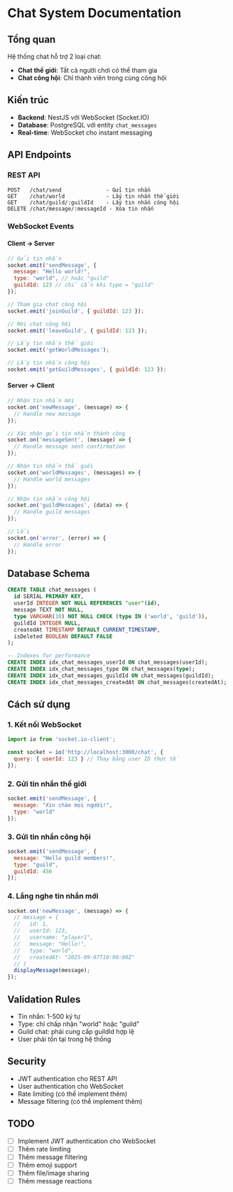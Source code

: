 # Chat System Documentation

## Tổng quan
Hệ thống chat hỗ trợ 2 loại chat:
- **Chat thế giới**: Tất cả người chơi có thể tham gia
- **Chat công hội**: Chỉ thành viên trong cùng công hội

## Kiến trúc
- **Backend**: NestJS với WebSocket (Socket.IO)
- **Database**: PostgreSQL với entity `chat_messages`
- **Real-time**: WebSocket cho instant messaging

## API Endpoints

### REST API
```
POST   /chat/send              - Gửi tin nhắn
GET    /chat/world             - Lấy tin nhắn thế giới
GET    /chat/guild/:guildId    - Lấy tin nhắn công hội
DELETE /chat/message/:messageId - Xóa tin nhắn
```

### WebSocket Events

#### Client → Server
```javascript
// Gửi tin nhắn
socket.emit('sendMessage', {
  message: "Hello world!",
  type: "world", // hoặc "guild"
  guildId: 123 // chỉ cần khi type = "guild"
});

// Tham gia chat công hội
socket.emit('joinGuild', { guildId: 123 });

// Rời chat công hội
socket.emit('leaveGuild', { guildId: 123 });

// Lấy tin nhắn thế giới
socket.emit('getWorldMessages');

// Lấy tin nhắn công hội
socket.emit('getGuildMessages', { guildId: 123 });
```

#### Server → Client
```javascript
// Nhận tin nhắn mới
socket.on('newMessage', (message) => {
  // Handle new message
});

// Xác nhận gửi tin nhắn thành công
socket.on('messageSent', (message) => {
  // Handle message sent confirmation
});

// Nhận tin nhắn thế giới
socket.on('worldMessages', (messages) => {
  // Handle world messages
});

// Nhận tin nhắn công hội
socket.on('guildMessages', (data) => {
  // Handle guild messages
});

// Lỗi
socket.on('error', (error) => {
  // Handle error
});
```

## Database Schema

```sql
CREATE TABLE chat_messages (
  id SERIAL PRIMARY KEY,
  userId INTEGER NOT NULL REFERENCES "user"(id),
  message TEXT NOT NULL,
  type VARCHAR(10) NOT NULL CHECK (type IN ('world', 'guild')),
  guildId INTEGER NULL,
  createdAt TIMESTAMP DEFAULT CURRENT_TIMESTAMP,
  isDeleted BOOLEAN DEFAULT FALSE
);

-- Indexes for performance
CREATE INDEX idx_chat_messages_userId ON chat_messages(userId);
CREATE INDEX idx_chat_messages_type ON chat_messages(type);
CREATE INDEX idx_chat_messages_guildId ON chat_messages(guildId);
CREATE INDEX idx_chat_messages_createdAt ON chat_messages(createdAt);
```

## Cách sử dụng

### 1. Kết nối WebSocket
```javascript
import io from 'socket.io-client';

const socket = io('http://localhost:3000/chat', {
  query: { userId: 123 } // Thay bằng user ID thực tế
});
```

### 2. Gửi tin nhắn thế giới
```javascript
socket.emit('sendMessage', {
  message: "Xin chào mọi người!",
  type: "world"
});
```

### 3. Gửi tin nhắn công hội
```javascript
socket.emit('sendMessage', {
  message: "Hello guild members!",
  type: "guild",
  guildId: 456
});
```

### 4. Lắng nghe tin nhắn mới
```javascript
socket.on('newMessage', (message) => {
  // message = {
  //   id: 1,
  //   userId: 123,
  //   username: "player1",
  //   message: "Hello!",
  //   type: "world",
  //   createdAt: "2025-09-07T10:00:00Z"
  // }
  displayMessage(message);
});
```

## Validation Rules
- Tin nhắn: 1-500 ký tự
- Type: chỉ chấp nhận "world" hoặc "guild"
- Guild chat: phải cung cấp guildId hợp lệ
- User phải tồn tại trong hệ thống

## Security
- JWT authentication cho REST API
- User authentication cho WebSocket
- Rate limiting (có thể implement thêm)
- Message filtering (có thể implement thêm)

## TODO
- [ ] Implement JWT authentication cho WebSocket
- [ ] Thêm rate limiting
- [ ] Thêm message filtering
- [ ] Thêm emoji support
- [ ] Thêm file/image sharing
- [ ] Thêm message reactions
